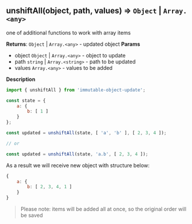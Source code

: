 <a name="unshiftAll"></a>

## unshiftAll(object, path, values) ⇒ <code>Object</code> \| <code>Array.&lt;any&gt;</code>
one of additional functions to work with array items

**Returns**: <code>Object</code> \| <code>Array.&lt;any&gt;</code> - updated object
**Params**

- object <code>Object</code> | <code>Array.&lt;any&gt;</code> - object to update
- path <code>string</code> | <code>Array.&lt;string&gt;</code> - path to be updated
- values <code>Array.&lt;any&gt;</code> - values to be added



**Description**

```js
import { unshiftAll } from 'immutable-object-update';

const state = {
    a: {
        b: [ 1 ]
    }
};

const updated = unshiftAll(state, [ 'a', 'b' ], [ 2, 3, 4 ]);

// or

const updated = unshiftAll(state, 'a.b', [ 2, 3, 4 ]);
```

As a result we will receive new object with structure below:

```js
{
    a: {
        b: [ 2, 3, 4, 1 ]
    }
}
```

> Please note: items will be added all at once, so the original order will be saved
